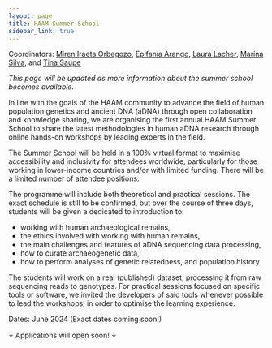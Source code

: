 ```yaml
---
layout: page
title: HAAM-Summer School
sidebar_link: true
---
```


Coordinators: [Miren Iraeta Orbegozo](mailto:iraeta.miren@gmail.com), [Epifanía Arango](mailto:epifaniarango@gmail.com), [Laura Lacher](mailto:laura_lacher@eva.mpg.de), [Marina Silva](mailto:marina.silva@crick.ac.uk), and [Tina Saupe](mailto:tsaupe@live.de)

_This page will be updated as more information about the summer school becomes available._

In line with the goals of the HAAM community to advance the field of human population genetics and ancient DNA (aDNA) through open collaboration and knowledge sharing, we are organising the first annual HAAM Summer School to share the latest methodologies in human aDNA research through online hands-on workshops by leading experts in the field.

The Summer School will be held in a 100% virtual format to maximise accessibility and inclusivity for attendees worldwide, particularly for those working in lower-income countries and/or with limited funding. There will be a limited number of attendee positions.

The programme will include both theoretical and practical sessions. The exact schedule is still to be confirmed, but over the course of three days, students will be given a dedicated to introduction to:
- working with human archaeological remains, 
- the ethics involved with working with human remains,
- the main challenges and features of aDNA sequencing data processing,
- how to curate archaeogenetic data,
- how to perform analyses of genetic relatedness, and population history

The students will work on a real (published) dataset, processing it from raw sequencing reads to genotypes.
For practical sessions focused on specific tools or software, we invited the developers of said tools whenever possible to lead the workshops, in order to optimise the learning experience.

Dates: June 2024 (Exact dates coming soon!)

⭐️ Applications will open soon! ⭐️

